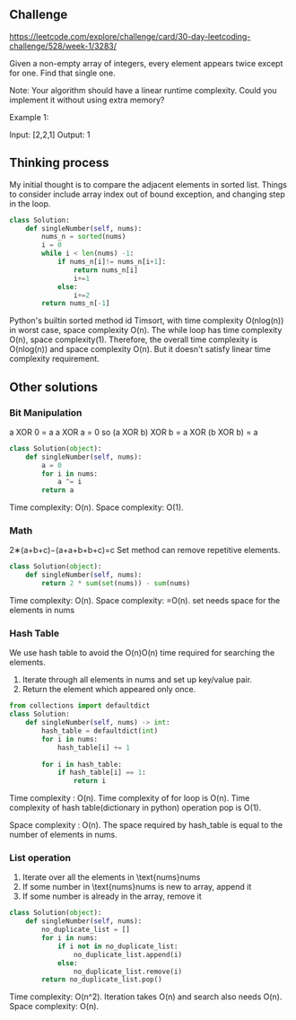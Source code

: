 ## Challenge
https://leetcode.com/explore/challenge/card/30-day-leetcoding-challenge/528/week-1/3283/

Given a non-empty array of integers, every element appears twice except for one. Find that single one.

Note:
Your algorithm should have a linear runtime complexity. Could you implement it without using extra memory?

Example 1:

Input: [2,2,1]
Output: 1

## Thinking process
My initial thought is to compare the adjacent elements in sorted list. Things to consider include array index out of bound exception, and changing step in the loop.  
``` Python
class Solution:
    def singleNumber(self, nums):
        nums_n = sorted(nums)
        i = 0
        while i < len(nums) -1:
            if nums_n[i]!= nums_n[i+1]:
                return nums_n[i]
                i+=1
            else:
                i+=2
        return nums_n[-1]
```     
Python's builtin sorted method id Timsort, with  time complexity O(nlog(n)) in worst case, space complexity O(n).
The while loop has time complexity O(n), space complexity(1). 
Therefore, the overall time complexity is O(nlog(n)) and space complexity O(n).
But it doesn't satisfy linear time complexity requirement.

## Other solutions
### Bit Manipulation
a XOR 0 = a
a XOR a = 0
so (a XOR b) XOR b = a XOR (b XOR b) = a

``` Python
class Solution(object):
    def singleNumber(self, nums):
        a = 0
        for i in nums:
            a ^= i
        return a
``` 

Time complexity: O(n).
Space complexity: O(1).

### Math
2∗(a+b+c)−(a+a+b+b+c)=c
Set method can remove repetitive elements.

``` Python
class Solution(object):
    def singleNumber(self, nums):
        return 2 * sum(set(nums)) - sum(nums)
``` 

Time complexity: O(n).
Space complexity: =O(n). set needs space for the elements in nums

### Hash Table
We use hash table to avoid the O(n)O(n) time required for searching the elements.

1. Iterate through all elements in nums and set up key/value pair.
2. Return the element which appeared only once.

``` Python
from collections import defaultdict
class Solution:
    def singleNumber(self, nums) -> int:
        hash_table = defaultdict(int)
        for i in nums:
            hash_table[i] += 1
        
        for i in hash_table:
            if hash_table[i] == 1:
                return i
``` 
Time complexity : O(n). Time complexity of for loop is O(n). Time complexity of hash table(dictionary in python) operation pop is O(1).

Space complexity : O(n). The space required by hash_table is equal to the number of elements in nums.

### List operation
1. Iterate over all the elements in \text{nums}nums
2. If some number in \text{nums}nums is new to array, append it
3. If some number is already in the array, remove it

``` Python
class Solution(object):
    def singleNumber(self, nums):
        no_duplicate_list = []
        for i in nums:
            if i not in no_duplicate_list:
                no_duplicate_list.append(i)
            else:
                no_duplicate_list.remove(i)
        return no_duplicate_list.pop()
```  
Time complexity: O(n^2). Iteration takes O(n) and search also needs O(n).
Space complexity: O(n).
